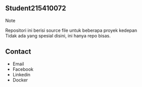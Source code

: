 ## Student215410072
> [!NOTE]  
> Repositori ini berisi source file untuk beberapa proyek kedepan  
> Tidak ada yang spesial disini, ini hanya repo bisas.


## Contact
- Email
- Facebook
- Linkedin
- Docker

<!--
> [!NOTE]
> Tester
-->
